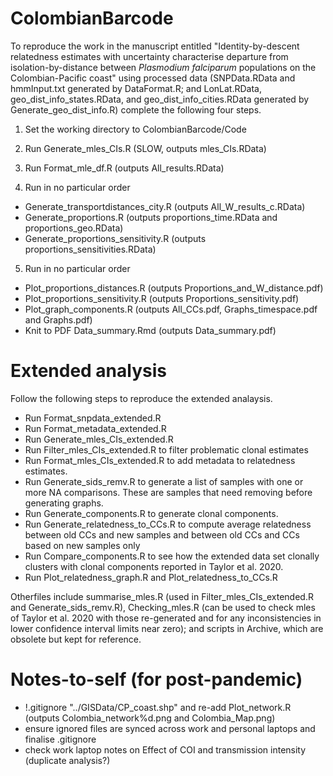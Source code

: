 # ColombianBarcode

To reproduce the work in the manuscript entitled "Identity-by-descent relatedness estimates with uncertainty characterise departure from isolation-by-distance between *Plasmodium falciparum* populations on the Colombian-Pacific coast" using processed data (SNPData.RData and hmmInput.txt generated by DataFormat.R; and LonLat.RData, geo_dist_info_states.RData, and geo_dist_info_cities.RData generated by Generate_geo_dist_info.R) complete the following four steps.

1. Set the working directory to ColombianBarcode/Code

2. Run Generate_mles_CIs.R (SLOW, outputs mles_CIs.RData)

3. Run Format_mle_df.R (outputs All_results.RData)

4. Run in no particular order

- Generate_transportdistances_city.R (outputs All_W_results_c.RData)
- Generate_proportions.R (outputs proportions_time.RData and proportions_geo.RData)
- Generate_proportions_sensitivity.R (outputs proportions_sensitivities.RData)

5. Run in no particular order

- Plot_proportions_distances.R (outputs Proportions_and_W_distance.pdf)
- Plot_proportions_sensitivity.R (outputs Proportions_sensitivity.pdf)
- Plot_graph_components.R (outputs All_CCs.pdf, Graphs_timespace.pdf and Graphs.pdf)
- Knit to PDF Data_summary.Rmd (outputs Data_summary.pdf)

# Extended analysis 
Follow the following steps to reproduce the extended analaysis.
- Run Format_snpdata_extended.R
- Run Format_metadata_extended.R
- Run Generate_mles_CIs_extended.R
- Run Filter_mles_CIs_extended.R to filter problematic clonal estimates
- Run Format_mles_CIs_extended.R to add metadata to relatedness estimates. 
- Run Generate_sids_remv.R to generate a list of samples with one or more NA comparisons. These are samples that need removing before generating graphs.
- Run Generate_components.R to generate clonal components. 
- Run Generate_relatedness_to_CCs.R to compute average relatedness between old CCs and new samples and between old CCs and CCs based on new samples only
- Run Compare_components.R to see how the extended data set clonally clusters with clonal components reported in Taylor et al. 2020.
- Run Plot_relatedness_graph.R and Plot_relatedness_to_CCs.R 

Otherfiles include summarise_mles.R (used in Filter_mles_CIs_extended.R and Generate_sids_remv.R), Checking_mles.R (can be used to check mles of Taylor et al. 2020 with those re-generated and for any inconsistencies in lower confidence interval limits near zero); and scripts in Archive, which are obsolete but kept for reference. 

# Notes-to-self (for post-pandemic)
- !.gitignore "../GISData/CP_coast.shp" and re-add Plot_network.R (outputs Colombia_network%d.png and Colombia_Map.png) 
- ensure ignored files are synced across work and personal laptops and finalise .gitignore
- check work laptop notes on Effect of COI and transmission intensity (duplicate analysis?)

